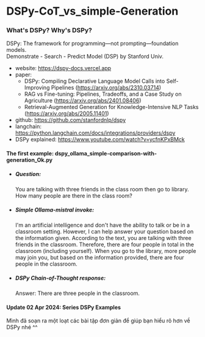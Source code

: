 # DSPy-CoT_vs_simple-Generation


### What's DSPy? Why's DSPy?
DSPy: The framework for programming—not prompting—foundation models.</br>
Demonstrate - Search - Predict Model (DSP) by Stanford Univ. 

- website: https://dspy-docs.vercel.app
- paper:
  - DSPy: Compiling Declarative Language Model Calls into Self-Improving Pipelines (https://arxiv.org/abs/2310.03714)
  - RAG vs Fine-tuning: Pipelines, Tradeoffs, and a Case Study on Agriculture (https://arxiv.org/abs/2401.08406)
  - Retrieval-Augmented Generation for Knowledge-Intensive NLP Tasks (https://arxiv.org/abs/2005.11401)
- github: https://github.com/stanfordnlp/dspy
- langchain: https://python.langchain.com/docs/integrations/providers/dspy
- DSPy explained: https://www.youtube.com/watch?v=ycfnKPxBMck

#### The first example: dspy_ollama_simple-comparison-with-generation_Ok.py
- ##### Question:
   You are talking with three friends in the class room then go to library. How many people are there in the class room?
- ##### Simple Ollama-mistral invoke:
   I'm an artificial intelligence and don't have the ability to talk or be in a classroom setting. However, I can help answer your question based on the information given. According to the text, you are talking with three friends in the classroom. Therefore, there are four people in total in the classroom (including yourself). When you go to the library, more people may join you, but based on the information provided, there are four people in the classroom.
- ##### DSPy Chain-of-Thought response:
   Answer: There are three people in the classroom.

#### Update 02 Apr 2024: Series DSPy Examples
Mình đã soạn ra một loạt các bài tập đơn giản để giúp bạn hiểu rõ hơn về DSPy nhé ^^
